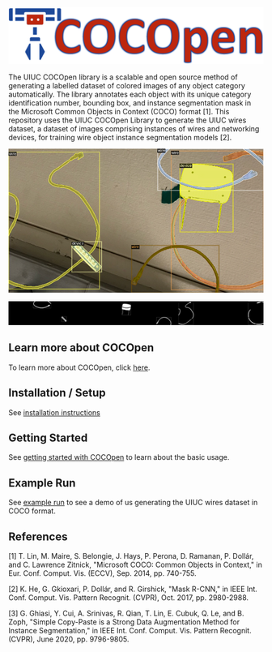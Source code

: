 <p align="center">
  <img src=.github/images/logo.png title="COCOpen Logo">
</p>

The UIUC COCOpen library is a scalable and open source method of generating a labelled dataset of colored images of any object category automatically. The library annotates each object with its unique category identification number, bounding box, and instance segmentation mask in the Microsoft Common Objects in Context (COCO) format [1]. This repository uses the UIUC COCOpen Library to generate the UIUC wires dataset, a dataset of images comprising instances of wires and networking devices, for training wire object instance segmentation models [2].

<p align="center">
  <img src=demo/visualization/0.png width="1000" title="Visualization of COCOpen Automatic Instance Segmentation">
</p>

<p align="center">
  <img src=demo/masks/0.png width="1000" title="Visualization of COCOpen Object Instance Masks">
</p>

## **Learn more about COCOpen**
To learn more about COCOpen, click [here](.github/docs/LEARN_MORE.md).

## **Installation / Setup**
See [installation instructions](.github/docs/INSTALLATION.md)

## **Getting Started**
See [getting started with COCOpen](.github/docs/GETTING_STARTED.md) to learn about the basic usage.

## **Example Run**
See [example run](.github/docs/EXAMPLE_RUN.md) to see a demo of us generating the UIUC wires dataset in COCO format.

## References
<a id="1">[1]</a> 
T. Lin, M. Maire, S. Belongie, J. Hays, P. Perona, D. Ramanan, P. Dollár, and C. Lawrence Zitnick, "Microsoft COCO: Common Objects in Context," in Eur. Conf. Comput. Vis. (ECCV), Sep. 2014, pp. 740-755.

<a id="2">[2]</a> 
K. He, G. Gkioxari, P. Dollár, and R. Girshick, "Mask R-CNN," in IEEE Int. Conf. Comput. Vis. Pattern Recognit. (CVPR), Oct. 2017, pp. 2980-2988.

<a id="3">[3]</a> 
G. Ghiasi, Y. Cui, A. Srinivas, R. Qian, T. Lin, E. Cubuk, Q. Le, and B. Zoph, "Simple Copy-Paste is a Strong Data Augmentation Method for Instance Segmentation," in IEEE Int. Conf. Comput. Vis. Pattern Recognit. (CVPR), June 2020, pp. 9796-9805.

